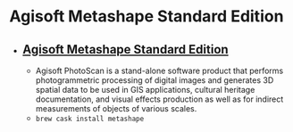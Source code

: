 # Agisoft Metashape Standard Edition
- [Agisoft Metashape Standard Edition](https://www.agisoft.com/)
  - 
  - Agisoft PhotoScan is a stand-alone software product that performs photogrammetric processing of digital images and generates 3D spatial data to be used in GIS applications, cultural heritage documentation, and visual effects production as well as for indirect measurements of objects of various scales.
  - `brew cask install metashape`
